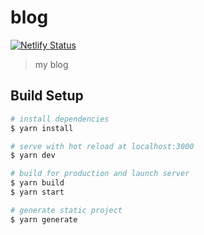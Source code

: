 # blog
[![Netlify Status](https://api.netlify.com/api/v1/badges/c7ed0bfb-e32b-49ac-9a17-4ab891a246ee/deploy-status)](https://app.netlify.com/sites/did0es-blog/deploys)

> my blog

## Build Setup

``` bash
# install dependencies
$ yarn install

# serve with hot reload at localhost:3000
$ yarn dev

# build for production and launch server
$ yarn build
$ yarn start

# generate static project
$ yarn generate
```
